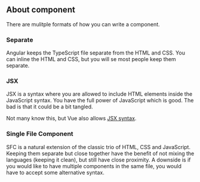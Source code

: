 ## About component

There are mulitple formats of how you can write a component.

### Separate

Angular keeps the TypeScript file separate from the HTML and CSS. You can inline the HTML and CSS, but you will se most people keep them separate.

### JSX

JSX is a syntax where you are allowed to include HTML elements inside the JavaScript syntax. You have the full power of JavaScript which is good. The bad is that it could be a bit tangled.

Not many know this, but Vue also allows [JSX syntax](https://github.com/vuejs/babel-plugin-jsx).

### Single File Component

SFC is a natural extension of the classic trio of HTML, CSS and JavaScript. Keeping them separate but close together have the benefit of not mixing the languages (keeping it clean), but still have close proximity. A downside is if you would like to have multiple components in the same file, you would have to accept some alternative syntax.